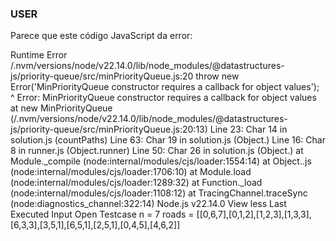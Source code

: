 ### USER
Parece que este código JavaScript da error:

Runtime Error
/.nvm/versions/node/v22.14.0/lib/node_modules/@datastructures-js/priority-queue/src/minPriorityQueue.js:20
      throw new Error('MinPriorityQueue constructor requires a callback for object values');
      ^
Error: MinPriorityQueue constructor requires a callback for object values
    at new MinPriorityQueue (/.nvm/versions/node/v22.14.0/lib/node_modules/@datastructures-js/priority-queue/src/minPriorityQueue.js:20:13)
    Line 23: Char 14 in solution.js (countPaths)
    Line 63: Char 19 in solution.js (Object.<anonymous>)
    Line 16: Char 8 in runner.js (Object.runner)
    Line 50: Char 26 in solution.js (Object.<anonymous>)
    at Module._compile (node:internal/modules/cjs/loader:1554:14)
    at Object..js (node:internal/modules/cjs/loader:1706:10)
    at Module.load (node:internal/modules/cjs/loader:1289:32)
    at Function._load (node:internal/modules/cjs/loader:1108:12)
    at TracingChannel.traceSync (node:diagnostics_channel:322:14)
Node.js v22.14.0
View less
Last Executed Input
Open Testcase
n =
7
roads =
[[0,6,7],[0,1,2],[1,2,3],[1,3,3],[6,3,3],[3,5,1],[6,5,1],[2,5,1],[0,4,5],[4,6,2]]

